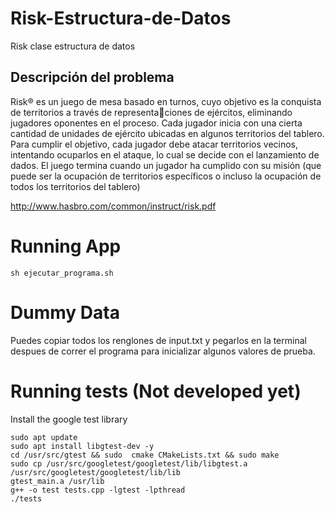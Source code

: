 # Risk-Estructura-de-Datos
Risk clase estructura de datos


##  Descripción del problema
Risk® es un juego de mesa basado en turnos, cuyo objetivo es la conquista de territorios a través de representaciones de ejércitos, eliminando jugadores oponentes en el proceso. Cada jugador inicia con una cierta cantidad
de unidades de ejército ubicadas en algunos territorios del tablero. Para cumplir el objetivo, cada jugador debe
atacar territorios vecinos, intentando ocuparlos en el ataque, lo cual se decide con el lanzamiento de dados. El
juego termina cuando un jugador ha cumplido con su misión (que puede ser la ocupación de territorios específicos
o incluso la ocupación de todos los territorios del tablero)


http://www.hasbro.com/common/instruct/risk.pdf


# Running App
```
sh ejecutar_programa.sh
```

# Dummy Data
Puedes copiar todos los renglones de input.txt y pegarlos en la terminal despues de correr el programa para inicializar algunos valores de prueba.


# Running tests (Not developed yet)
Install the google test library
```
sudo apt update
sudo apt install libgtest-dev -y
cd /usr/src/gtest && sudo  cmake CMakeLists.txt && sudo make
sudo cp /usr/src/googletest/googletest/lib/libgtest.a /usr/src/googletest/googletest/lib/lib
gtest_main.a /usr/lib
g++ -o test tests.cpp -lgtest -lpthread
./tests
```
